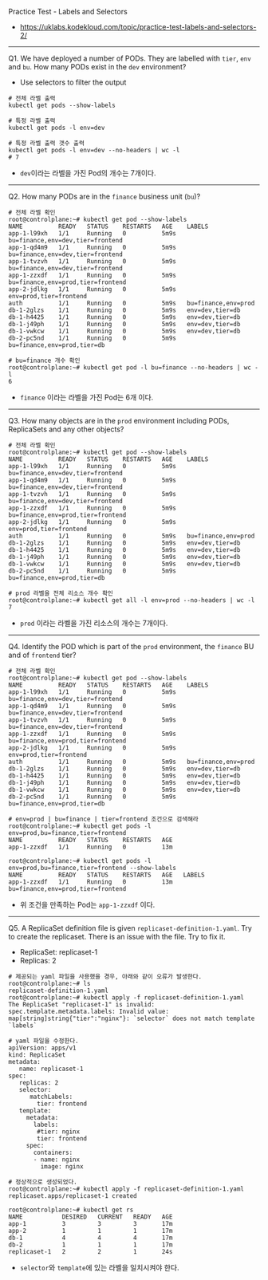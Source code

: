 Practice Test - Labels and Selectors

- https://uklabs.kodekloud.com/topic/practice-test-labels-and-selectors-2/

---

Q1. We have deployed a number of PODs. They are labelled with `tier`, `env` and `bu`. How many PODs exist in the `dev` environment?

- Use selectors to filter the output

```shell
# 전체 라벨 출력
kubectl get pods --show-labels

# 특정 라벨 출력
kubectl get pods -l env=dev

# 특정 라벨 출력 갯수 출력
kubectl get pods -l env=dev --no-headers | wc -l
# 7
```

- `dev`이라는 라벨을 가진 Pod의 개수는 7개이다.

---

Q2. How many PODs are in the `finance` business unit (`bu`)?

```shell
# 전체 라벨 확인
root@controlplane:~# kubectl get pod --show-labels
NAME          READY   STATUS    RESTARTS   AGE    LABELS
app-1-l99xh   1/1     Running   0          5m9s   bu=finance,env=dev,tier=frontend
app-1-qd4m9   1/1     Running   0          5m9s   bu=finance,env=dev,tier=frontend
app-1-tvzvh   1/1     Running   0          5m9s   bu=finance,env=dev,tier=frontend
app-1-zzxdf   1/1     Running   0          5m9s   bu=finance,env=prod,tier=frontend
app-2-jdlkg   1/1     Running   0          5m9s   env=prod,tier=frontend
auth          1/1     Running   0          5m9s   bu=finance,env=prod
db-1-2glzs    1/1     Running   0          5m9s   env=dev,tier=db
db-1-h4425    1/1     Running   0          5m9s   env=dev,tier=db
db-1-j49ph    1/1     Running   0          5m9s   env=dev,tier=db
db-1-vwkcw    1/1     Running   0          5m9s   env=dev,tier=db
db-2-pc5nd    1/1     Running   0          5m9s   bu=finance,env=prod,tier=db

# bu=finance 개수 확인
root@controlplane:~# kubectl get pod -l bu=finance --no-headers | wc -l
6
```

- `finance` 이라는 라벨을 가진 Pod는 6개 이다.

---

Q3. How many objects are in the `prod` environment including PODs, ReplicaSets and any other objects?

```shell
# 전체 라벨 확인
root@controlplane:~# kubectl get pod --show-labels
NAME          READY   STATUS    RESTARTS   AGE    LABELS
app-1-l99xh   1/1     Running   0          5m9s   bu=finance,env=dev,tier=frontend
app-1-qd4m9   1/1     Running   0          5m9s   bu=finance,env=dev,tier=frontend
app-1-tvzvh   1/1     Running   0          5m9s   bu=finance,env=dev,tier=frontend
app-1-zzxdf   1/1     Running   0          5m9s   bu=finance,env=prod,tier=frontend
app-2-jdlkg   1/1     Running   0          5m9s   env=prod,tier=frontend
auth          1/1     Running   0          5m9s   bu=finance,env=prod
db-1-2glzs    1/1     Running   0          5m9s   env=dev,tier=db
db-1-h4425    1/1     Running   0          5m9s   env=dev,tier=db
db-1-j49ph    1/1     Running   0          5m9s   env=dev,tier=db
db-1-vwkcw    1/1     Running   0          5m9s   env=dev,tier=db
db-2-pc5nd    1/1     Running   0          5m9s   bu=finance,env=prod,tier=db

# prod 라벨을 전체 리소스 개수 확인
root@controlplane:~# kubectl get all -l env=prod --no-headers | wc -l
7
```

- `prod` 이라는 라벨을 가진 리소스의 개수는 7개이다.

---

Q4. Identify the POD which is part of the `prod` environment, the `finance` BU and of `frontend` tier?

```shell
# 전체 라벨 확인
root@controlplane:~# kubectl get pod --show-labels
NAME          READY   STATUS    RESTARTS   AGE    LABELS
app-1-l99xh   1/1     Running   0          5m9s   bu=finance,env=dev,tier=frontend
app-1-qd4m9   1/1     Running   0          5m9s   bu=finance,env=dev,tier=frontend
app-1-tvzvh   1/1     Running   0          5m9s   bu=finance,env=dev,tier=frontend
app-1-zzxdf   1/1     Running   0          5m9s   bu=finance,env=prod,tier=frontend
app-2-jdlkg   1/1     Running   0          5m9s   env=prod,tier=frontend
auth          1/1     Running   0          5m9s   bu=finance,env=prod
db-1-2glzs    1/1     Running   0          5m9s   env=dev,tier=db
db-1-h4425    1/1     Running   0          5m9s   env=dev,tier=db
db-1-j49ph    1/1     Running   0          5m9s   env=dev,tier=db
db-1-vwkcw    1/1     Running   0          5m9s   env=dev,tier=db
db-2-pc5nd    1/1     Running   0          5m9s   bu=finance,env=prod,tier=db

# env=prod | bu=finance | tier=frontend 조건으로 검색해라
root@controlplane:~# kubectl get pods -l env=prod,bu=finance,tier=frontend
NAME          READY   STATUS    RESTARTS   AGE
app-1-zzxdf   1/1     Running   0          13m

root@controlplane:~# kubectl get pods -l env=prod,bu=finance,tier=frontend --show-labels
NAME          READY   STATUS    RESTARTS   AGE   LABELS
app-1-zzxdf   1/1     Running   0          13m   bu=finance,env=prod,tier=frontend
```

- 위 조건을 만족하는 Pod는 `app-1-zzxdf` 이다.

---

Q5. A ReplicaSet definition file is given `replicaset-definition-1.yaml`. Try to create the replicaset. There is an issue with the file. Try to fix it.

- ReplicaSet: replicaset-1
- Replicas: 2

```shell
# 제공되는 yaml 파일을 사용했을 경우, 아래와 같이 오류가 발생한다.
root@controlplane:~# ls
replicaset-definition-1.yaml
root@controlplane:~# kubectl apply -f replicaset-definition-1.yaml 
The ReplicaSet "replicaset-1" is invalid: spec.template.metadata.labels: Invalid value: map[string]string{"tier":"nginx"}: `selector` does not match template `labels`

# yaml 파일을 수정한다.
apiVersion: apps/v1
kind: ReplicaSet
metadata:
   name: replicaset-1
spec:
   replicas: 2
   selector:
      matchLabels:
        tier: frontend
   template:
     metadata:
       labels:
        #tier: nginx
        tier: frontend
     spec:
       containers:
       - name: nginx
         image: nginx

# 정상적으로 생성되었다.
root@controlplane:~# kubectl apply -f replicaset-definition-1.yaml 
replicaset.apps/replicaset-1 created

root@controlplane:~# kubectl get rs
NAME           DESIRED   CURRENT   READY   AGE
app-1          3         3         3       17m
app-2          1         1         1       17m
db-1           4         4         4       17m
db-2           1         1         1       17m
replicaset-1   2         2         1       24s
```

- `selector`와 `template`에 있는 라벨을 일치시켜야 한다.



